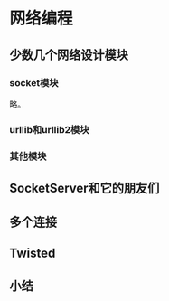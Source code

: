 # 网络编程

## 少数几个网络设计模块

### socket模块

略。


### urllib和urllib2模块


### 其他模块


##  SocketServer和它的朋友们


## 多个连接


## Twisted


## 小结


